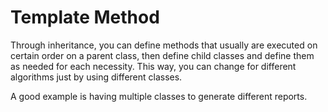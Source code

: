 # Template Method

Through inheritance, you can define methods that usually are executed on certain order on a parent class, then define child classes and define them as needed for each necessity.
This way, you can change for different algorithms just by using different classes.

A good example is having multiple classes to generate different reports.